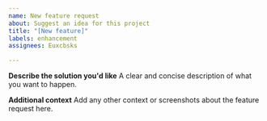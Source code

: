 ```yaml
---
name: New feature request
about: Suggest an idea for this project
title: "[New feature]"
labels: enhancement
assignees: Euxcbsks

---
```


**Describe the solution you'd like**
A clear and concise description of what you want to happen.

**Additional context**
Add any other context or screenshots about the feature request here.
